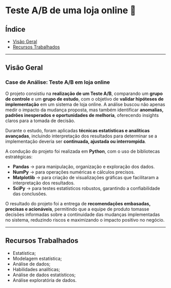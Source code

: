 # Teste A/B de uma loja online 🧪

## Índice

- [Visão Geral](#visao-geral)
- [Recursos Trabalhados](#recursos-trabalhados)

---

<a id='visao-geral'></a>
## Visão Geral

### Case de Análise: Teste A/B em loja online

O projeto consistiu na **realização de um Teste A/B**, comparando um **grupo de controle** e um **grupo de estudo**, com o objetivo de **validar hipóteses de implementação** em um sistema de loja online. A análise buscou não apenas medir o impacto da mudança proposta, mas também identificar **anomalias, padrões inesperados e oportunidades de melhoria**, oferecendo insights claros para a tomada de decisão.

Durante o estudo, foram aplicadas **técnicas estatísticas e analíticas avançadas**, incluindo interpretação dos resultados para determinar se a implementação deveria ser **continuada, ajustada ou interrompida**.

A condução do projeto foi realizada em **Python**, com o uso de bibliotecas estratégicas:

- **Pandas** → para manipulação, organização e exploração dos dados.
- **NumPy** → para operações numéricas e cálculos precisos.
- **Matplotlib** → para criação de visualizações gráficas que facilitaram a interpretação dos resultados.
- **SciPy** → para testes estatísticos robustos, garantindo a confiabilidade das conclusões.

O resultado do projeto foi a entrega de **recomendações embasadas, precisas e acionáveis**, permitindo que a equipe de produto tomasse decisões informadas sobre a continuidade das mudanças implementadas no sistema, reduzindo riscos e maximizando o impacto positivo no negócio.

---

<a id='recursos-trabalhados'></a>
## Recursos Trabalhados

- Estatística;
- Modelagem estatística;
- Análise de dados;
- Habilidades analíticas;
- Análise de dados estatísticos;
- Análise exploratória de dados.
